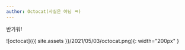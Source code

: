 ```yaml
---
author: Octocat(사실은 아님 ㅋ)
---
```


반가워!

![octocat]({{ site.assets }}/2021/05/03/octocat.png){: width="200px" }
